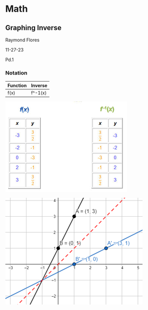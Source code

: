 # Math 

## Graphing Inverse

 Raymond Flores 
 
 11-27-23 
 
 Pd.1

  ### Notation

  Function | Inverse
|----------|-------|
   |  f(x)| f^-1(x)

![Graphing Inverses Table](Images/table.jpg ' Inverse graph Table')

![Graphing Inverses](Images/inversegraph5935042859602943344.png ' Inverse graph')


 